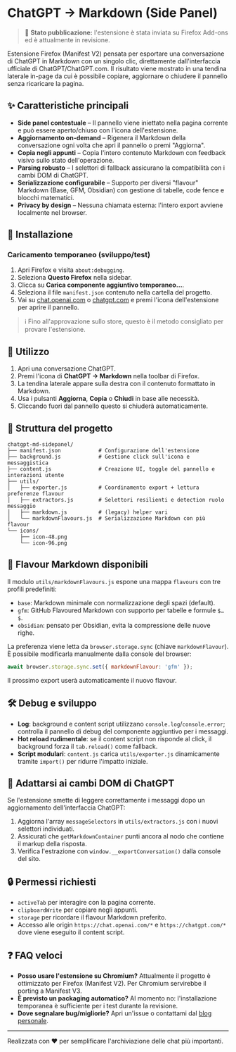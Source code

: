 # ChatGPT → Markdown (Side Panel)

> 🦊 **Stato pubblicazione:** l'estensione è stata inviata su Firefox Add-ons ed è attualmente in revisione.

Estensione Firefox (Manifest V2) pensata per esportare una conversazione di ChatGPT in Markdown con un singolo clic, direttamente dall'interfaccia ufficiale di ChatGPT/ChatGPT.com. Il risultato viene mostrato in una tendina laterale in-page da cui è possibile copiare, aggiornare o chiudere il pannello senza ricaricare la pagina.

## ✨ Caratteristiche principali
- **Side panel contestuale** – Il pannello viene iniettato nella pagina corrente e può essere aperto/chiuso con l'icona dell'estensione.
- **Aggiornamento on-demand** – Rigenera il Markdown della conversazione ogni volta che apri il pannello o premi "Aggiorna".
- **Copia negli appunti** – Copia l'intero contenuto Markdown con feedback visivo sullo stato dell'operazione.
- **Parsing robusto** – I selettori di fallback assicurano la compatibilità con i cambi DOM di ChatGPT.
- **Serializzazione configurabile** – Supporto per diversi "flavour" Markdown (Base, GFM, Obsidian) con gestione di tabelle, code fence e blocchi matematici.
- **Privacy by design** – Nessuna chiamata esterna: l'intero export avviene localmente nel browser.

## 🚀 Installazione
### Caricamento temporaneo (sviluppo/test)
1. Apri Firefox e visita `about:debugging`.
2. Seleziona **Questo Firefox** nella sidebar.
3. Clicca su **Carica componente aggiuntivo temporaneo…**.
4. Seleziona il file `manifest.json` contenuto nella cartella del progetto.
5. Vai su [chat.openai.com](https://chat.openai.com) o [chatgpt.com](https://chatgpt.com) e premi l'icona dell'estensione per aprire il pannello.

> ℹ️ Fino all'approvazione sullo store, questo è il metodo consigliato per provare l'estensione.

## 🧭 Utilizzo
1. Apri una conversazione ChatGPT.
2. Premi l'icona di **ChatGPT → Markdown** nella toolbar di Firefox.
3. La tendina laterale appare sulla destra con il contenuto formattato in Markdown.
4. Usa i pulsanti **Aggiorna**, **Copia** o **Chiudi** in base alle necessità.
5. Cliccando fuori dal pannello questo si chiuderà automaticamente.

## 🧱 Struttura del progetto
```
chatgpt-md-sidepanel/
├── manifest.json            # Configurazione dell'estensione
├── background.js            # Gestione click sull'icona e messaggistica
├── content.js               # Creazione UI, toggle del pannello e interazioni utente
├── utils/
│   ├── exporter.js          # Coordinamento export + lettura preferenze flavour
│   ├── extractors.js        # Selettori resilienti e detection ruolo messaggio
│   ├── markdown.js          # (legacy) helper vari
│   └── markdownFlavours.js  # Serializzazione Markdown con più flavour
└── icons/
    ├── icon-48.png
    └── icon-96.png
```

## 🧩 Flavour Markdown disponibili
Il modulo `utils/markdownFlavours.js` espone una mappa `flavours` con tre profili predefiniti:
- `base`: Markdown minimale con normalizzazione degli spazi (default).
- `gfm`: GitHub Flavoured Markdown con supporto per tabelle e formule `$…$`.
- `obsidian`: pensato per Obsidian, evita la compressione delle nuove righe.

La preferenza viene letta da `browser.storage.sync` (chiave `markdownFlavour`). È possibile modificarla manualmente dalla console del browser:
```js
await browser.storage.sync.set({ markdownFlavour: 'gfm' });
```
Il prossimo export userà automaticamente il nuovo flavour.

## 🛠️ Debug e sviluppo
- **Log**: background e content script utilizzano `console.log`/`console.error`; controlla il pannello di debug del componente aggiuntivo per i messaggi.
- **Hot reload rudimentale**: se il content script non risponde al click, il background forza il `tab.reload()` come fallback.
- **Script modulari**: `content.js` carica `utils/exporter.js` dinamicamente tramite `import()` per ridurre l'impatto iniziale.

## 🔧 Adattarsi ai cambi DOM di ChatGPT
Se l'estensione smette di leggere correttamente i messaggi dopo un aggiornamento dell'interfaccia ChatGPT:
1. Aggiorna l'array `messageSelectors` in `utils/extractors.js` con i nuovi selettori individuati.
2. Assicurati che `getMarkdownContainer` punti ancora al nodo che contiene il markup della risposta.
3. Verifica l'estrazione con `window.__exportConversation()` dalla console del sito.

## 🔒 Permessi richiesti
- `activeTab` per interagire con la pagina corrente.
- `clipboardWrite` per copiare negli appunti.
- `storage` per ricordare il flavour Markdown preferito.
- Accesso alle origin `https://chat.openai.com/*` e `https://chatgpt.com/*` dove viene eseguito il content script.

## ❓ FAQ veloci
- **Posso usare l'estensione su Chromium?** Attualmente il progetto è ottimizzato per Firefox (Manifest V2). Per Chromium servirebbe il porting a Manifest V3.
- **È previsto un packaging automatico?** Al momento no: l'installazione temporanea è sufficiente per i test durante la revisione.
- **Dove segnalare bug/migliorie?** Apri un'issue o contattami dal [blog personale](https://5m1.ovh).

---
Realizzata con ❤️ per semplificare l'archiviazione delle chat più importanti.
